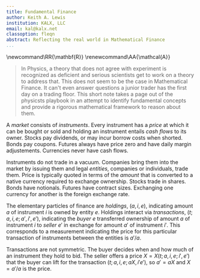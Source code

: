 ```yaml
---
title: Fundamental Finance
author: Keith A. Lewis
institution: KALX, LLC
email: kal@kalx.net
classoption: fleqn
abstract: Reflecting the real world in Mathematical Finance
...
```


\newcommand\RR{\mathbf{R}}
\renewcommand\AA{\mathcal{A}}

> In Physics, a theory that does not agree with experiment is
recognized as deficient and serious scientists get to work on a theory to address that.
This does not seem to be the case in Mathematical Finance.
It can't even answer questions a junior trader has the first day on
a trading floor. This short note takes a page out of the physicsts
playbook in an attempt to identify fundamental concepts and
provide a rigorous mathematical framework to reason about them.

A _market_ consists of _instruments_. Every instrument has a _price_
at which it can be bought or sold and holding an instrument entails
_cash flows_ to its owner.  Stocks pay dividends, or may incur borrow
costs when shorted. Bonds pay coupons.  Futures always have price zero
and have daily margin adjustements.  Currencies never have cash flows.

Instruments do not trade in a vacuum. Companies bring them into the market
by issuing them and legal _entities_, companies or individuals, trade
them. Price is typically quoted in terms of the _amount_ that is converted
to a native currency required to exchange ownership. Stocks trade in
shares.  Bonds have notionals. Futures have contract sizes. Exchanging
one currency for another is the foreign exchange rate.

The elementary particles of finance are _holdings_, $(a,i,e)$, indicating
amount $a$ of instrument $i$ is owned by entity $e$.  Holdings interact
via _transactions_, $(t;a,i,e;a',i',e')$, indicating the _buyer_ $e$
transferred ownership of amount $a$ of instrument $i$ to _seller_ $e'$
in exchange for amount $a'$ of instrument $i'$. This corresponds to
a measurement indicating the price for this particular transaction
of instruments between the entities is $a'/a$.

Transactions are not symmetric. The buyer decides when and how much of
an instrument they hold to bid. The seller offers a price
$X = X(t;a,i,e;i',e')$ that the buyer can lift for the transaction
$(t;a,i,e;aX,i'e')$, so $a' = aX$ and $X = a'/a$ is the price.

